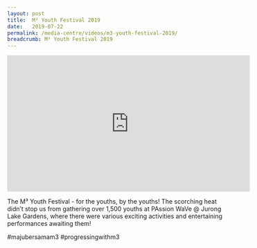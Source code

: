 ```yaml
---
layout: post
title:  M³ Youth Festival 2019
date:   2019-07-22
permalink: /media-centre/videos/m3-youth-festival-2019/
breadcrumb: M³ Youth Festival 2019
---
```


<div class="bp-youtube">
<iframe width="560" height="315" src="https://www.youtube.com/embed/jhzTSPjSTAU" frameborder="0" allow="accelerometer; autoplay; encrypted-media; gyroscope; picture-in-picture" allowfullscreen></iframe>
</div>

The M³ Youth Festival - for the youths, by the youths! The scorching heat didn’t stop us from gathering over 1,500 youths at PAssion WaVe @ Jurong Lake Gardens, where there were various exciting activities and entertaining performances awaiting them!

#majubersamam3 #progressingwithm3 


